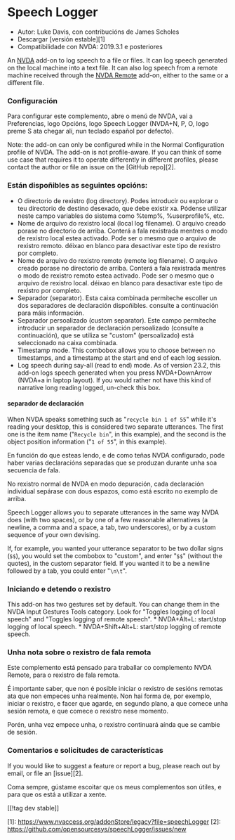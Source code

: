 # Speech Logger #

* Autor: Luke Davis, con contribucións de James Scholes
* Descargar [versión estable][1]
* Compatibilidade con NVDA: 2019.3.1 e posteriores

An [NVDA](https://nvaccess.org/) add-on to log speech to a file or files.
It can log speech generated on the local machine into a text file.  It can
also log speech from a remote machine received through the [NVDA
Remote](https://nvdaremote.com/) add-on, either to the same or a different
file.

### Configuración

Para configurar este complemento, abre o menú de NVDA, vai a Preferencias,
logo Opcións, logo Speech Logger (NVDA+N, P, O, logo preme S ata chegar alí,
nun teclado español por defecto).

Note: the add-on can only be configured while in the Normal Configuration
profile of NVDA.  The add-on is not profile-aware.  If you can think of some
use case that requires it to operate differently in different profiles,
please contact the author or file an issue on the [GitHub repo][2].

### Están dispoñibles as seguintes opcións:

* O directorio de rexistro (log directory). Podes introducir ou explorar o
  teu directorio de destino desexado, que debe existir xa. Pódense utilizar
  neste campo variables do sistema como %temp%, %userprofile%, etc.
* Nome de arquivo do rexistro local (local log filename). O arquivo creado
  porase no directorio de arriba. Conterá a fala rexistrada mentres o modo
  de rexistro local estea activado. Pode ser o mesmo que o arquivo de
  rexistro remoto. déixao en blanco para desactivar este tipo de rexistro
  por completo.
* Nome de arquivo do rexistro remoto (remote log filename). O arquivo creado
  porase no directorio de arriba. Conterá a fala rexistrada mentres o modo
  de rexistro remoto estea activado. Pode ser o mesmo que o arquivo de
  rexistro local. déixao en blanco para desactivar este tipo de rexistro por
  completo.
* Separador (separator). Esta caixa combinada permíteche escoller un dos
  separadores de declaración dispoñibles. consulte a continuación para máis
  información.
* Separador persoalizado (custom separator). Este campo permíteche
  introducir un separador de declaración persoalizado (consulte a
  continuación), que se utiliza se "custom" (persoalizado) está seleccionado
  na caixa combinada.
* Timestamp mode. This combobox allows you to choose between no timestamps,
  and a timestamp at the start and end of each log session.
* Log speech during say-all (read to end) mode. As of version 23.2, this
  add-on logs speech generated when you press NVDA+DownArrow (NVDA+a in
  laptop layout). If you would rather not have this kind of narrative long
  reading logged, un-check this box.

#### separador de declaración

When NVDA speaks something such as "`recycle bin 1 of 55`" while it's
reading your desktop, this is considered two separate utterances.  The first
one is the item name ("`Recycle bin`", in this example), and the second is
the object position information ("`1 of 55`", in this example).

En función do que esteas lendo, e de como teñas NVDA configurado, pode haber
varias declaracións separadas que se produzan durante unha soa secuencia de
fala.

No rexistro normal de NVDA en modo depuración, cada declaración individual
sepárase con dous espazos, como está escrito no exemplo de arriba.

Speech Logger allows you to separate utterances in the same way NVDA does
(with two spaces), or by one of a few reasonable alternatives (a newline, a
comma and a space, a tab, two underscores), or by a custom sequence of your
own devising.

If, for example, you wanted your utterance separator to be two dollar signs
(`$$`), you would set the combobox to "custom", and enter "`$$`" (without
the quotes), in the custom separator field.  If you wanted it to be a
newline followed by a tab, you could enter "`\n\t`".

### Iniciando e detendo o rexistro

This add-on has two gestures set by default.  You can change them in the
NVDA Input Gestures Tools category.  Look for "Toggles logging of local
speech" and "Toggles logging of remote speech".  * NVDA+Alt+L: start/stop
logging of local speech.  * NVDA+Shift+Alt+L: start/stop logging of remote
speech.

### Unha nota sobre o rexistro de fala remota

Este complemento está pensado para traballar co complemento NVDA Remote,
para o rexistro de fala remota.

É importante saber, que non é posible iniciar o rexistro de sesións remotas
ata que non empeces unha realmente.  Non hai forma de, por exemplo, iniciar
o rexistro, e facer que agarde, en segundo plano, a que comece unha sesión
remota, e que comece o rexistro nese momento.

Porén, unha vez empece unha, o rexistro continuará aínda que se cambie de
sesión.

### Comentarios e solicitudes de características

If you would like to suggest a feature or report a bug, please reach out by
email, or file an [issue][2].

Coma sempre, gústame escoitar que os meus complementos son útiles, e para
que os está a utilizar a xente.

[[!tag dev stable]]

[1]: https://www.nvaccess.org/addonStore/legacy?file=speechLogger [2]:
https://github.com/opensourcesys/speechLogger/issues/new
